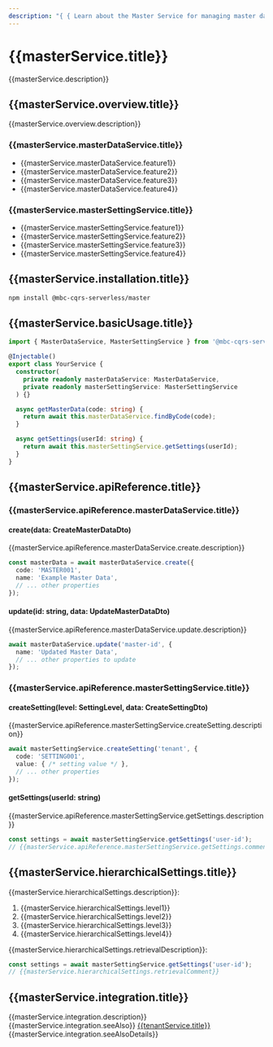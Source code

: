 ```yaml
---
description: "{ { Learn about the Master Service for managing master data and settings in a multi-tenant environment. } }"
---
```


# {{masterService.title}}

{{masterService.description}}

## {{masterService.overview.title}}

{{masterService.overview.description}}

### {{masterService.masterDataService.title}}
- {{masterService.masterDataService.feature1}}
- {{masterService.masterDataService.feature2}}
- {{masterService.masterDataService.feature3}}
- {{masterService.masterDataService.feature4}}

### {{masterService.masterSettingService.title}}
- {{masterService.masterSettingService.feature1}}
- {{masterService.masterSettingService.feature2}}
- {{masterService.masterSettingService.feature3}}
- {{masterService.masterSettingService.feature4}}

## {{masterService.installation.title}}

```bash
npm install @mbc-cqrs-serverless/master
```

## {{masterService.basicUsage.title}}

```typescript
import { MasterDataService, MasterSettingService } from '@mbc-cqrs-serverless/master';

@Injectable()
export class YourService {
  constructor(
    private readonly masterDataService: MasterDataService,
    private readonly masterSettingService: MasterSettingService
  ) {}

  async getMasterData(code: string) {
    return await this.masterDataService.findByCode(code);
  }

  async getSettings(userId: string) {
    return await this.masterSettingService.getSettings(userId);
  }
}
```

## {{masterService.apiReference.title}}

### {{masterService.apiReference.masterDataService.title}}

#### create(data: CreateMasterDataDto)

{{masterService.apiReference.masterDataService.create.description}}

```typescript
const masterData = await masterDataService.create({
  code: 'MASTER001',
  name: 'Example Master Data',
  // ... other properties
});
```

#### update(id: string, data: UpdateMasterDataDto)

{{masterService.apiReference.masterDataService.update.description}}

```typescript
await masterDataService.update('master-id', {
  name: 'Updated Master Data',
  // ... other properties to update
});
```

### {{masterService.apiReference.masterSettingService.title}}

#### createSetting(level: SettingLevel, data: CreateSettingDto)

{{masterService.apiReference.masterSettingService.createSetting.description}}

```typescript
await masterSettingService.createSetting('tenant', {
  code: 'SETTING001',
  value: { /* setting value */ },
  // ... other properties
});
```

#### getSettings(userId: string)

{{masterService.apiReference.masterSettingService.getSettings.description}}

```typescript
const settings = await masterSettingService.getSettings('user-id');
// {{masterService.apiReference.masterSettingService.getSettings.comment}}
```

## {{masterService.hierarchicalSettings.title}}

{{masterService.hierarchicalSettings.description}}:

1. {{masterService.hierarchicalSettings.level1}}
2. {{masterService.hierarchicalSettings.level2}}
3. {{masterService.hierarchicalSettings.level3}}
4. {{masterService.hierarchicalSettings.level4}}

{{masterService.hierarchicalSettings.retrievalDescription}}:

```typescript
const settings = await masterSettingService.getSettings('user-id');
// {{masterService.hierarchicalSettings.retrievalComment}}
```

## {{masterService.integration.title}}

{{masterService.integration.description}} {{masterService.integration.seeAlso}} [{{tenantService.title}}](./tenant-service.md) {{masterService.integration.seeAlsoDetails}}
